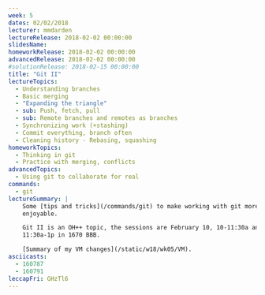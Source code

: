 ```yaml
---
week: 5
dates: 02/02/2018
lecturer: mmdarden
lectureRelease: 2018-02-02 00:00:00
slidesName: 
homeworkRelease: 2018-02-02 00:00:00
advancedRelease: 2018-02-02 00:00:00
#solutionRelease: 2018-02-15 00:00:00
title: "Git II"
lectureTopics:
  - Understanding branches
  - Basic merging
  - "Expanding the triangle"
  - sub: Push, fetch, pull
  - sub: Remote branches and remotes as branches
  - Synchronizing work (+stashing)
  - Commit everything, branch often
  - Cleaning history - Rebasing, squashing
homeworkTopics:
  - Thinking in git
  - Practice with merging, conflicts
advancedTopics:
  - Using git to collaborate for real
commands:
  - git
lectureSummary: |
    Some [tips and tricks](/commands/git) to make working with git more
    enjoyable.

    Git II is an OH++ topic, the sessions are February 10, 10-11:30a and
    11:30a-1p in 1670 BBB.

    [Summary of my VM changes](/static/w18/wk05/VM).
asciicasts:
  - 160787
  - 160791
leccapFri: GHzTl6
---
```

